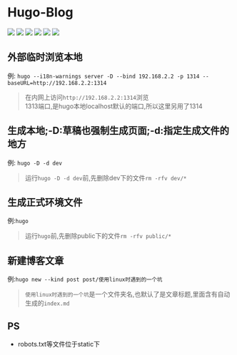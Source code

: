 
**Hugo-Blog**
===========

[![](https://img.shields.io/github/tag/twbworld/hugo-blog?logo=github)](https://github.com/twbworld/hugo-blog)
[![](https://img.shields.io/github/tag/twbworld/twbworld.GitHub.io?label=GitHub-pages&logo=github)](https://github.com/twbworld/twbworld.GitHub.io)
![](https://img.shields.io/badge/language-Js/Html-orange)
[![](https://img.shields.io/badge/powered-hugo-ff4088?logo=github)](https://github.com/gohugoio/hugo)
[![](https://img.shields.io/badge/theme-hugo_academic-00d1b2?logo=github)](https://github.com/gcushen/hugo-academic)
[![](https://img.shields.io/badge/fork-academic_kickstart-00d1b2?logo=github)](https://github.com/sourcethemes/academic-kickstart)


## 外部临时浏览本地
例: `hugo --i18n-warnings server -D --bind 192.168.2.2 -p 1314 --baseURL=http://192.168.2.2:1314`
> 在内网上访问`http://192.168.2.2:1314`浏览  
  1313端口,是hugo本地localhost默认的端口,所以这里另用了1314

## 生成本地;-D:草稿也强制生成页面;-d:指定生成文件的地方
例: `hugo -D -d dev`
> 运行`hugo -D -d dev`前,先删除dev下的文件`rm -rfv dev/*`

## 生成正式环境文件
例:`hugo`
> 运行`hugo`前,先删除public下的文件`rm -rfv public/*`

## 新建博客文章
例:`hugo new --kind post post/使用linux时遇到的一个坑`
> `使用linux时遇到的一个坑`是一个文件夹名,也默认了是文章标题,里面含有自动生成的`index.md`

## PS
- robots.txt等文件位于static下